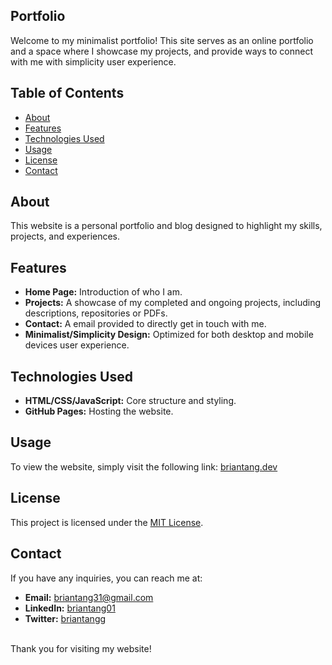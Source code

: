 ## Portfolio

Welcome to my minimalist portfolio! This site serves as an online portfolio and a space where I showcase my projects, and provide ways to connect with me with simplicity user experience.

## Table of Contents

- [About](#about)
- [Features](#features)
- [Technologies Used](#technologies-used)
- [Usage](#usage)
- [License](#license)
- [Contact](#contact)

## About

This website is a personal portfolio and blog designed to highlight my skills, projects, and experiences.

## Features

- **Home Page:** Introduction of who I am.
- **Projects:** A showcase of my completed and ongoing projects, including descriptions, repositories or PDFs.
- **Contact:** A email provided to directly get in touch with me.
- **Minimalist/Simplicity Design:** Optimized for both desktop and mobile devices user experience.

## Technologies Used

- **HTML/CSS/JavaScript:** Core structure and styling.
- **GitHub Pages:** Hosting the website.

## Usage

To view the website, simply visit the following link: [briantang.dev](https://briantang.dev)

## License

This project is licensed under the [MIT License](LICENSE).

## Contact

If you have any inquiries, you can reach me at:

- **Email:** briantang31@gmail.com
- **LinkedIn:** [briantang01](https://www.linkedin.com/in/briantang01/)
- **Twitter:** [briantangg](https://twitter.com/briantangg)

<br>Thank you for visiting my website!
